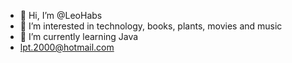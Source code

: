 - 👋 Hi, I’m @LeoHabs
- 👀 I’m interested in technology, books, plants, movies and music
- 🌱 I’m currently learning Java
- lpt.2000@hotmail.com

